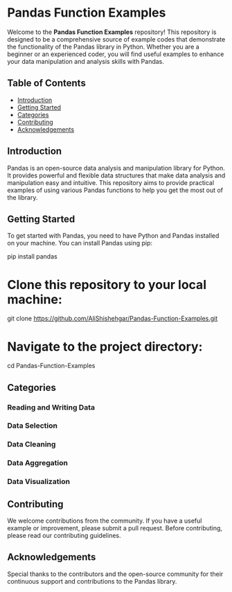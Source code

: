 # Pandas Function Examples

Welcome to the **Pandas Function Examples** repository! This repository is designed to be a comprehensive source of example codes that demonstrate the functionality of the Pandas library in Python. Whether you are a beginner or an experienced coder, you will find useful examples to enhance your data manipulation and analysis skills with Pandas.

## Table of Contents

- [Introduction](#introduction)
- [Getting Started](#getting-started)
- [Categories](#Categories)
- [Contributing](#contributing)
- [Acknowledgements](#acknowledgements)

## Introduction

Pandas is an open-source data analysis and manipulation library for Python. It provides powerful and flexible data structures that make data analysis and manipulation easy and intuitive. This repository aims to provide practical examples of using various Pandas functions to help you get the most out of the library.

## Getting Started

To get started with Pandas, you need to have Python and Pandas installed on your machine. You can install Pandas using pip:

pip install pandas

# Clone this repository to your local machine:
git clone https://github.com/AliShishehgar/Pandas-Function-Examples.git

# Navigate to the project directory:
cd Pandas-Function-Examples

## Categories

### Reading and Writing Data

### Data Selection

### Data Cleaning

### Data Aggregation

### Data Visualization

## Contributing

We welcome contributions from the community. If you have a useful example or improvement, please submit a pull request. Before contributing, please read our contributing guidelines.


## Acknowledgements

Special thanks to the contributors and the open-source community for their continuous support and contributions to the Pandas library.

